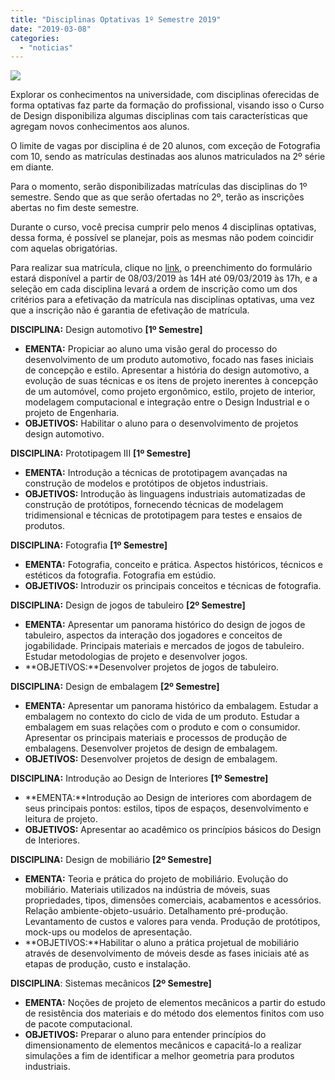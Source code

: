 ```yaml
---
title: "Disciplinas Optativas 1º Semestre 2019"
date: "2019-03-08"
categories: 
  - "noticias"
---
```


![](/img/antigo/2019/03/463366-PFPEV4-320-1-632x422.jpg)

Explorar os conhecimentos na universidade, com disciplinas oferecidas de forma optativas faz parte da formação do profissional, visando isso o Curso de Design disponibiliza algumas disciplinas com tais características que agregam novos conhecimentos aos alunos.

O limite de vagas por disciplina é de 20 alunos, com exceção de Fotografia com 10, sendo as matrículas destinadas aos alunos matriculados na 2º série em diante.

Para o momento, serão disponibilizadas matrículas das disciplinas do 1º semestre. Sendo que as que serão ofertadas no 2º, terão as inscrições abertas no fim deste semestre.

Durante o curso, você precisa cumprir pelo menos 4 disciplinas optativas, dessa forma, é possível se planejar, pois as mesmas não podem coincidir com aquelas obrigatórias.

Para realizar sua matrícula, clique no [link](https://docs.google.com/forms/d/e/1FAIpQLSdKE2leafu-XbxT3xg_alP8ldfD4wOgrDagbBJ7pU7oMwAD7g/closedform), o preenchimento do formulário estará disponível a partir de 08/03/2019 às 14H até 09/03/2019 às 17h, e a seleção em cada disciplina levará a ordem de inscrição como um dos critérios para a efetivação da matrícula nas disciplinas optativas, uma vez que a inscrição não é garantia de efetivação de matrícula.

**DISCIPLINA:** Design automotivo **\[1º Semestre\]**

- **EMENTA:** Propiciar ao aluno uma visão geral do processo do desenvolvimento de um produto automotivo, focado nas fases iniciais de concepção e estilo. Apresentar a história do design automotivo, a evolução de suas técnicas e os itens de projeto inerentes à concepção de um automóvel, como projeto ergonômico, estilo, projeto de interior, modelagem computacional e integração entre o Design Industrial e o projeto de Engenharia.
- **OBJETIVOS:** Habilitar o aluno para o desenvolvimento de projetos design automotivo.

**DISCIPLINA:** Prototipagem III **\[1º Semestre\]**

- **EMENTA:** Introdução a técnicas de prototipagem avançadas na construção de modelos e protótipos de objetos industriais.
- **OBJETIVOS:** Introdução às linguagens industriais automatizadas de construção de protótipos, fornecendo técnicas de modelagem tridimensional e técnicas de prototipagem para testes e ensaios de produtos.

**DISCIPLINA:** Fotografia **\[1º Semestre\]**

- **EMENTA:** Fotografia, conceito e prática. Aspectos históricos, técnicos e estéticos da fotografia. Fotografia em estúdio.
- **OBJETIVOS:** Introduzir os principais conceitos e técnicas de fotografia.

**DISCIPLINA:** Design de jogos de tabuleiro **\[2º Semestre\]**

- **EMENTA:** Apresentar um panorama histórico do design de jogos de tabuleiro, aspectos da interação dos jogadores e conceitos de jogabilidade. Principais materiais e mercados de jogos de tabuleiro. Estudar metodologias de projeto e desenvolver jogos.
- **OBJETIVOS:**Desenvolver projetos de jogos de tabuleiro.

**DISCIPLINA:** Design de embalagem **\[2º Semestre\]**

- **EMENTA:** Apresentar um panorama histórico da embalagem. Estudar a embalagem no contexto do ciclo de vida de um produto. Estudar a embalagem em suas relações com o produto e com o consumidor. Apresentar os principais materiais e processos de produção de embalagens. Desenvolver projetos de design de embalagem.
- **OBJETIVOS:** Desenvolver projetos de design de embalagem.

**DISCIPLINA:** Introdução ao Design de Interiores **\[1º Semestre\]**

- **EMENTA:**Introdução ao Design de interiores com abordagem de seus principais pontos: estilos, tipos de espaços, desenvolvimento e leitura de projeto.
- **OBJETIVOS:** Apresentar ao acadêmico os princípios básicos do Design de Interiores.

**DISCIPLINA:** Design de mobiliário **\[2º Semestre\]**

- **EMENTA:** Teoria e prática do projeto de mobiliário. Evolução do mobiliário. Materiais utilizados na indústria de móveis, suas propriedades, tipos, dimensões comerciais, acabamentos e acessórios. Relação ambiente-objeto-usuário. Detalhamento pré-produção. Levantamento de custos e valores para venda. Produção de protótipos, mock-ups ou modelos de apresentação.
- **OBJETIVOS:**Habilitar o aluno a prática projetual de mobiliário através de desenvolvimento de móveis desde as fases iniciais até as etapas de produção, custo e instalação.

**DISCIPLINA**: Sistemas mecânicos **\[2º Semestre\]**

- **EMENTA:** Noções de projeto de elementos mecânicos a partir do estudo de resistência dos materiais e do método dos elementos finitos com uso de pacote computacional.
- **OBJETIVOS:** Preparar o aluno para entender princípios do dimensionamento de elementos mecânicos e capacitá-lo a realizar simulações a fim de identificar a melhor geometria para produtos industriais.
